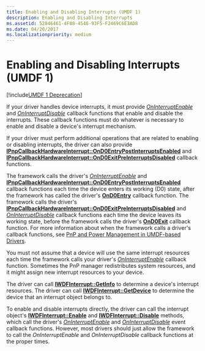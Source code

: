 ```yaml
---
title: Enabling and Disabling Interrupts (UMDF 1)
description: Enabling and Disabling Interrupts
ms.assetid: 52846461-4F08-4546-93F5-F2469C6E3AD8
ms.date: 04/20/2017
ms.localizationpriority: medium
---
```


# Enabling and Disabling Interrupts (UMDF 1)


[!include[UMDF 1 Deprecation](../includes/umdf-1-deprecation.md)]

If your driver handles device interrupts, it must provide [*OnInterruptEnable*](https://docs.microsoft.com/windows-hardware/drivers/ddi/wudfinterrupt/nc-wudfinterrupt-wudf_interrupt_enable) and [*OnInterruptDisable*](https://docs.microsoft.com/windows-hardware/drivers/ddi/wudfinterrupt/nc-wudfinterrupt-wudf_interrupt_disable) callback functions that enable and disable the interrupts. These callback functions must do whatever is necessary to enable and disable a device's interrupt mechanism.

If your driver must perform additional operations that are related to enabling or disabling interrupts, the driver can also provide [**IPnpCallbackHardwareInterrupt::OnD0EntryPostInterruptsEnabled**](https://docs.microsoft.com/windows-hardware/drivers/ddi/wudfddi/nf-wudfddi-ipnpcallbackhardwareinterrupt-ond0entrypostinterruptsenabled) and [**IPnpCallbackHardwareInterrupt::OnD0ExitPreInterruptsDisabled**](https://docs.microsoft.com/windows-hardware/drivers/ddi/wudfddi/nf-wudfddi-ipnpcallbackhardwareinterrupt-ond0exitpreinterruptsdisabled) callback functions.

The framework calls the driver's [*OnInterruptEnable*](https://docs.microsoft.com/windows-hardware/drivers/ddi/wudfinterrupt/nc-wudfinterrupt-wudf_interrupt_enable) and [**IPnpCallbackHardwareInterrupt::OnD0EntryPostInterruptsEnabled**](https://docs.microsoft.com/windows-hardware/drivers/ddi/wudfddi/nf-wudfddi-ipnpcallbackhardwareinterrupt-ond0entrypostinterruptsenabled) callback functions each time the device enters its working (D0) state, after the framework has called the driver's [**OnD0Entry**](https://docs.microsoft.com/windows-hardware/drivers/ddi/wudfddi/nf-wudfddi-ipnpcallback-ond0entry) callback function. The framework calls the driver's [**IPnpCallbackHardwareInterrupt::OnD0ExitPreInterruptsDisabled**](https://docs.microsoft.com/windows-hardware/drivers/ddi/wudfddi/nf-wudfddi-ipnpcallbackhardwareinterrupt-ond0exitpreinterruptsdisabled) and [*OnInterruptDisable*](https://docs.microsoft.com/windows-hardware/drivers/ddi/wudfinterrupt/nc-wudfinterrupt-wudf_interrupt_disable) callback functions each time the device leaves its working state, before the framework calls the driver's [**OnD0Exit**](https://docs.microsoft.com/windows-hardware/drivers/ddi/wudfddi/nf-wudfddi-ipnpcallback-ond0exit) callback function. For more information about when the framework calls a driver's callback functions, see [PnP and Power Management in UMDF-based Drivers](pnp-and-power-management-in-umdf-drivers.md).

You must not assume that a device will use the same interrupt resources each time the framework calls your driver's [*OnInterruptEnable*](https://docs.microsoft.com/windows-hardware/drivers/ddi/wudfinterrupt/nc-wudfinterrupt-wudf_interrupt_enable) callback function. Sometimes the PnP manager redistributes system resources, and it might assign new interrupt resources to your device.

The driver can call [**IWDFInterrupt::GetInfo**](https://docs.microsoft.com/windows-hardware/drivers/ddi/wudfddi/nf-wudfddi-iwdfinterrupt-getinfo) to determine a device's interrupt resources. The driver can call [**IWDFInterrupt::GetDevice**](https://docs.microsoft.com/windows-hardware/drivers/ddi/wudfddi/nf-wudfddi-iwdfinterrupt-getdevice) to determine the device that an interrupt object belongs to.

To enable and disable interrupts directly, the driver can call the interrupt object's [**IWDFInterrupt::Enable**](https://docs.microsoft.com/windows-hardware/drivers/ddi/wudfddi/nf-wudfddi-iwdfinterrupt-enable) and [**IWDFInterrupt::Disable**](https://docs.microsoft.com/windows-hardware/drivers/ddi/wudfddi/nf-wudfddi-iwdfinterrupt-disable) methods, which call the driver's [*OnInterruptEnable*](https://docs.microsoft.com/windows-hardware/drivers/ddi/wudfinterrupt/nc-wudfinterrupt-wudf_interrupt_enable) and [*OnInterruptDisable*](https://docs.microsoft.com/windows-hardware/drivers/ddi/wudfinterrupt/nc-wudfinterrupt-wudf_interrupt_disable) event callback functions. However, most drivers should just allow the framework to call the *OnInterruptEnable* and *OnInterruptDisable* callback functions at the proper times.

 

 





